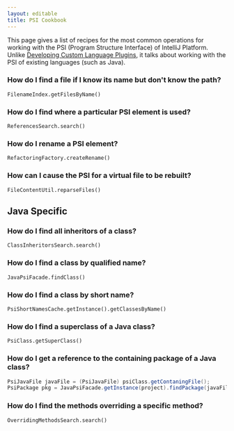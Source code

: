 ```yaml
---
layout: editable
title: PSI Cookbook
---
```



This page gives a list of recipes for the most common operations for working with the PSI (Program Structure Interface) of IntelliJ Platform. Unlike 
[Developing Custom Language Plugins](/reference_guide/custom_language_support.html), 
it talks about working with the PSI of existing languages (such as Java).

### How do I find a file if I know its name but don't know the path?

```FilenameIndex.getFilesByName()```

### How do I find where a particular PSI element is used?

```ReferencesSearch.search()```

### How do I rename a PSI element?

```RefactoringFactory.createRename()```

### How can I cause the PSI for a virtual file to be rebuilt?

```FileContentUtil.reparseFiles()```

## Java Specific

### How do I find all inheritors of a class?

```ClassInheritorsSearch.search()```

### How do I find a class by qualified name?

```JavaPsiFacade.findClass()```

### How do I find a class by short name?

```PsiShortNamesCache.getInstance().getClassesByName()```

### How do I find a superclass of a Java class?

```PsiClass.getSuperClass()```

### How do I get a reference to the containing package of a Java class?

```java
PsiJavaFile javaFile = (PsiJavaFile) psiClass.getContaningFile();
PsiPackage pkg = JavaPsiFacade.getInstance(project).findPackage(javaFile.getPackageName());
```

### How do I find the methods overriding a specific method?

```OverridingMethodsSearch.search()```

